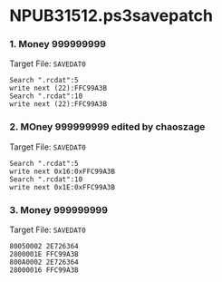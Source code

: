 # NPUB31512.ps3savepatch

### 1. Money 999999999

Target File: `SAVEDAT0`

```
Search ".rcdat":5
write next (22):FFC99A3B
Search ".rcdat":10
write next (22):FFC99A3B
```

### 2. MOney 999999999 edited by chaoszage

Target File: `SAVEDAT0`

```
Search ".rcdat":5
write next 0x16:0xFFC99A3B
Search ".rcdat":10
write next 0x1E:0xFFC99A3B
```

### 3. Money 999999999

Target File: `SAVEDAT0`

```
80050002 2E726364
2800001E FFC99A3B
800A0002 2E726364
28000016 FFC99A3B
```


